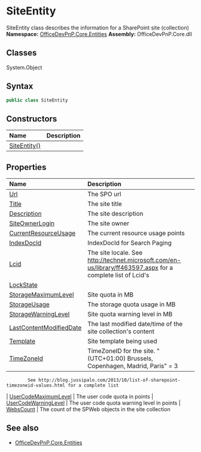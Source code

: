 # SiteEntity
SiteEntity class describes the information for a SharePoint site (collection)
**Namespace:** [OfficeDevPnP.Core.Entities](OfficeDevPnP.Core.Entities.md)
**Assembly:** OfficeDevPnP.Core.dll
## Classes
System.Object
## Syntax
```C#
public class SiteEntity
```
## Constructors
|**Name**|**Description**|
|:-----|:-----|
| [SiteEntity()](SiteEntityconstructor1details.md) | 
## Properties
|**Name**|**Description**|
|:-----|:-----|
| [Url](SiteEntity.Url.md) | The SPO url
| [Title](SiteEntity.Title.md) | The site title
| [Description](SiteEntity.Description.md) | The site description
| [SiteOwnerLogin](SiteEntity.SiteOwnerLogin.md) | The site owner
| [CurrentResourceUsage](SiteEntity.CurrentResourceUsage.md) | The current resource usage points
| [IndexDocId](SiteEntity.IndexDocId.md) | IndexDocId for Search Paging
| [Lcid](SiteEntity.Lcid.md) | The site locale. See http://technet.microsoft.com/en-us/library/ff463597.aspx for a complete list of Lcid's
| [LockState](SiteEntity.LockState.md) | 
| [StorageMaximumLevel](SiteEntity.StorageMaximumLevel.md) | Site quota in MB
| [StorageUsage](SiteEntity.StorageUsage.md) | The storage quota usage in MB
| [StorageWarningLevel](SiteEntity.StorageWarningLevel.md) | Site quota warning level in MB
| [LastContentModifiedDate](SiteEntity.LastContentModifiedDate.md) | The last modified date/time of the site collection's content
| [Template](SiteEntity.Template.md) | Site template being used
| [TimeZoneId](SiteEntity.TimeZoneId.md) | TimeZoneID for the site. "(UTC+01:00) Brussels, Copenhagen, Madrid, Paris" = 3 
            See http://blog.jussipalo.com/2013/10/list-of-sharepoint-timezoneid-values.html for a complete list
| [UserCodeMaximumLevel](SiteEntity.UserCodeMaximumLevel.md) | The user code quota in points
| [UserCodeWarningLevel](SiteEntity.UserCodeWarningLevel.md) | The user code quota warning level in points
| [WebsCount](SiteEntity.WebsCount.md) | The count of the SPWeb objects in the site collection
## See also
- [OfficeDevPnP.Core.Entities](OfficeDevPnP.Core.Entities.md)
